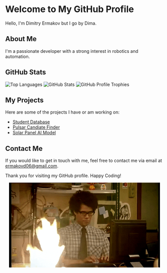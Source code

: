 # Welcome to My GitHub Profile

Hello, I'm Dimitry Ermakov but I go by Dima.

## About Me

I'm a passionate developer with a strong interest in robotics and automation.

## GitHub Stats

![Top Languages](https://github-readme-stats-eight-theta.vercel.app/api/top-langs?username=metalmerge&show_icons=true&locale=en&theme=dark)
![GitHub Stats](https://github-readme-stats-eight-theta.vercel.app/api?username=metalmerge&show_icons=true&locale=en&theme=dark)
![GitHub Profile Trophies](https://github-profile-trophy.vercel.app/?username=metalmerge&theme=darkhub&margin-w=10&no-bg=true&column=-1)

## My Projects

Here are some of the projects I have or am working on:

- [Student Database](https://github.com/metalmerge/student-profiles)
- [Pulsar Candiate Finder](https://github.com/metalmerge/PULSAR)
- [Solar Panel AI Model](https://github.com/metalmerge/SPECTRA)

## Contact Me

If you would like to get in touch with me, feel free to contact me via email at <ermakovd06@gmail.com>.

Thank you for visiting my GitHub profile. Happy Coding!

<div align="center">
  <img src="IT_Crowd.gif" alt="The IT Crowd Animation">
</div>


